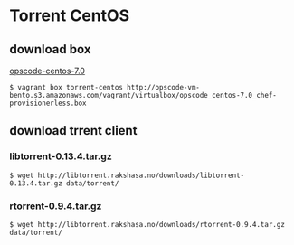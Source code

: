 Torrent CentOS
===

## download box

[opscode-centos-7.0](http://opscode.github.io/bento/)

```
$ vagrant box torrent-centos http://opscode-vm-bento.s3.amazonaws.com/vagrant/virtualbox/opscode_centos-7.0_chef-provisionerless.box
```


## download trrent client

### libtorrent-0.13.4.tar.gz

```
$ wget http://libtorrent.rakshasa.no/downloads/libtorrent-0.13.4.tar.gz data/torrent/
```

### rtorrent-0.9.4.tar.gz

```
$ wget http://libtorrent.rakshasa.no/downloads/rtorrent-0.9.4.tar.gz data/torrent/
```